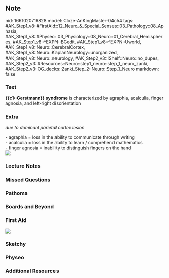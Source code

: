 ## Note
nid: 1661020716828
model: Cloze-AnKingMaster-04c54
tags: #AK_Step1_v8::#FirstAid::12_Neuro_&_Special_Senses::03_Pathology::08_Aphasia, #AK_Step1_v8::#Physeo::03_Physiology::08_Neuro::01_Cerebral_Hemispheres, #AK_Step1_v8::^EXPN::BGedit, #AK_Step1_v8::^EXPN::Uworld, #AK_Step1_v8::Neuro::CerebralCortex, #AK_Step1_v8::Neuro::KaplanNeurology::unorganized, #AK_Step1_v8::Neuro::neurology, #AK_Step2_v3::!Shelf::Neuro::no_dupes, #AK_Step2_v3::#Resources::Neuro::step1_neuro::step_1_neuro_zanki, #AK_Step2_v3::OG_decks::Zanki_Step_2::Neuro::Step_1_Neuro
markdown: false

### Text
<div>
  <b>{{c1::Gerstmann}} syndrome</b> is characterized by agraphia,
  acalculia, finger agnosia, and left-right disorientation
</div>

### Extra
<i>due to dominant parietal cortex lesion</i>
<div>
  - agraphia = loss in the ability to communicate through writing
</div>
<div>
  - acalculia = loss in the ability to learn / comprehend
  mathematics
</div>
<div>
  - finger agnosia = inability to distinguish fingers on the hand
</div>
<div><img src="paste-552087981129729.jpg"></div>

### Lecture Notes


### Missed Questions


### Pathoma


### Boards and Beyond


### First Aid
<img src="tmpRbAiwX.png">

### Sketchy


### Physeo


### Additional Resources

